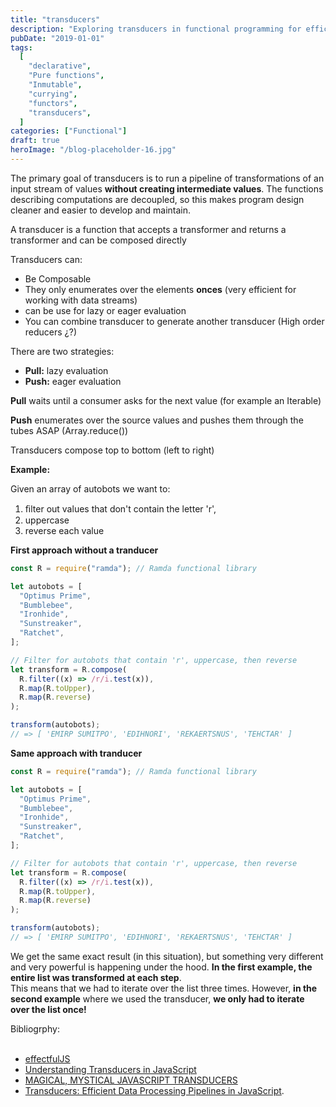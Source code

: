 ```yaml
---
title: "transducers"
description: "Exploring transducers in functional programming for efficient data transformation pipelines without creating intermediate values"
pubDate: "2019-01-01"
tags:
  [
    "declarative",
    "Pure functions",
    "Inmutable",
    "currying",
    "functors",
    "transducers",
  ]
categories: ["Functional"]
draft: true
heroImage: "/blog-placeholder-16.jpg"
---
```


The primary goal of transducers is to run a pipeline of transformations of an input stream of
values **without creating intermediate values**. The functions describing computations are
decoupled, so this makes program design cleaner and easier to develop and maintain.

A transducer is a function that accepts a transformer and returns a transformer and can be composed directly

Transducers can:

- Be Composable
- They only enumerates over the elements **onces** (very efficient for working with data streams)
- can be use for lazy or eager evaluation
- You can combine transducer to generate another transducer (High order reducers ¿?)

There are two strategies:

- **Pull:** lazy evaluation
- **Push:** eager evaluation

**Pull** waits until a consumer asks for the next value (for example an Iterable)

**Push** enumerates over the source values and pushes them through the tubes ASAP (Array.reduce())

Transducers compose top to bottom (left to right)

**Example:**

Given an array of autobots we want to:

1. ﬁlter out values that don't contain the letter 'r',
2. uppercase
3. reverse each value

**First approach without a tranducer**

```javascript
const R = require("ramda"); // Ramda functional library

let autobots = [
  "Optimus Prime",
  "Bumblebee",
  "Ironhide",
  "Sunstreaker",
  "Ratchet",
];

// Filter for autobots that contain 'r', uppercase, then reverse
let transform = R.compose(
  R.filter((x) => /r/i.test(x)),
  R.map(R.toUpper),
  R.map(R.reverse)
);

transform(autobots);
// => [ 'EMIRP SUMITPO', 'EDIHNORI', 'REKAERTSNUS', 'TEHCTAR' ]
```

**Same approach with tranducer**

```javascript
const R = require("ramda"); // Ramda functional library

let autobots = [
  "Optimus Prime",
  "Bumblebee",
  "Ironhide",
  "Sunstreaker",
  "Ratchet",
];

// Filter for autobots that contain 'r', uppercase, then reverse
let transform = R.compose(
  R.filter((x) => /r/i.test(x)),
  R.map(R.toUpper),
  R.map(R.reverse)
);

transform(autobots);
// => [ 'EMIRP SUMITPO', 'EDIHNORI', 'REKAERTSNUS', 'TEHCTAR' ]
```

We get the same exact result (in this situation), but something very different and very powerful
is happening under the hood. **In the first example, the entire list was transformed at each step**.<br>
This means that we had to iterate over the list three times. However, **in the second example**
where we used the transducer, **we only had to iterate over the list once!**

<div class="bibliography">
Bibliogrphy:<br><br>

- [effectfulJS](https://github.com/awto/effectfuljs/tree/master/packages/transducers)
- [Understanding Transducers in JavaScript](https://medium.com/@roman01la/understanding-transducers-in-javascript-3500d3bd9624)
- [MAGICAL, MYSTICAL JAVASCRIPT TRANSDUCERS](https://jrsinclair.com/articles/2019/magical-mystical-js-transducers/)
- [Transducers: Efficient Data Processing Pipelines in JavaScript](https://medium.com/javascript-scene/transducers-efficient-data-processing-pipelines-in-javascript-7985330fe73d).
</div>
